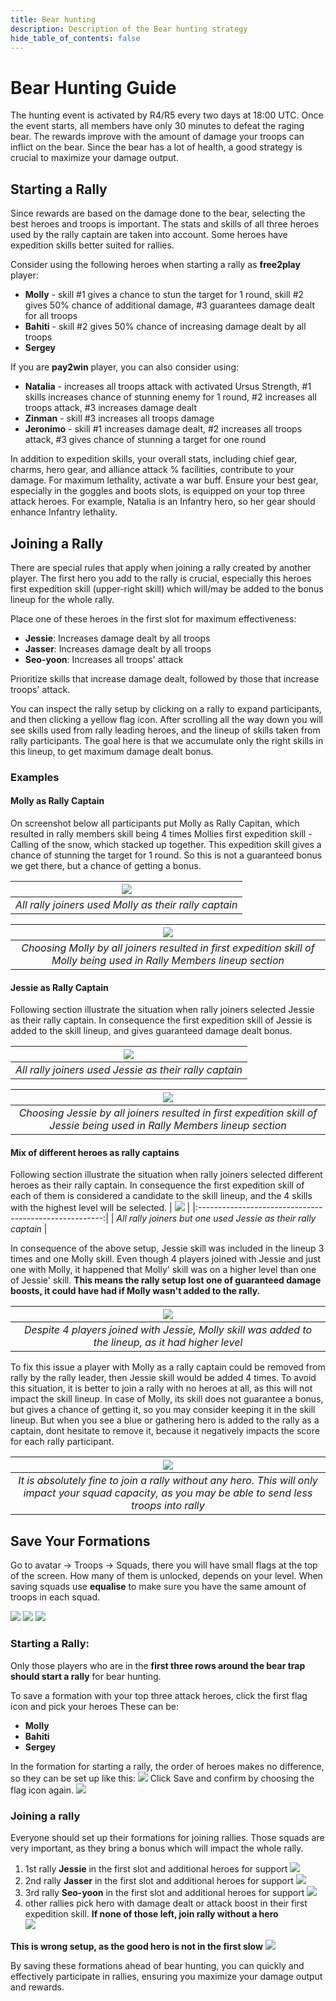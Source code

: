```yaml
---
title: Bear hunting
description: Description of the Bear hunting strategy 
hide_table_of_contents: false
---
```


# Bear Hunting Guide

The hunting event is activated by R4/R5 every two days at 18:00 UTC. Once the event starts, all members have only 30 minutes to defeat the raging bear. 
The rewards improve with the amount of damage your troops can inflict on the bear. Since the bear has a lot of health, a good strategy is crucial to maximize your damage output.

## Starting a Rally

Since rewards are based on the damage done to the bear, selecting the best heroes and troops is important. The stats and skills of all three heroes used by the rally captain are taken into account. 
Some heroes have expedition skills better suited for rallies. 

Consider using the following heroes when starting a rally as **free2play** player:

* **Molly** - skill #1 gives a chance to stun the target for 1 round, skill #2 gives 50% chance of additional damage, #3 guarantees damage dealt for all troops
* **Bahiti** - skill #2 gives 50% chance of increasing damage dealt by all troops
* **Sergey**

If you are **pay2win** player, you can also consider using:
* **Natalia** - increases all troops attack with activated Ursus Strength, #1 skills increases chance of stunning enemy for 1 round, #2 increases all troops attack, #3 increases damage dealt
* **Zinman** - skill #3 increases all troops damage
* **Jeronimo** - skill #1 increases damage dealt, #2 increases all troops attack, #3 gives chance of stunning a target for one round

In addition to expedition skills, your overall stats, including chief gear, charms, hero gear, and alliance attack % facilities, contribute to your damage. For maximum lethality, activate a war buff. 
Ensure your best gear, especially in the goggles and boots slots, is equipped on your top three attack heroes. 
For example, Natalia is an Infantry hero, so her gear should enhance Infantry lethality.

## Joining a Rally

There are special rules that apply when joining a rally created by another player. The first hero you add to the rally is crucial, especially this heroes first expedition skill (upper-right skill) 
which will/may be added to the bonus lineup for the whole rally.

Place one of these heroes in the first slot for maximum effectiveness:

* **Jessie**: Increases damage dealt by all troops
* **Jasser**: Increases damage dealt by all troops
* **Seo-yoon**: Increases all troops' attack

Prioritize skills that increase damage dealt, followed by those that increase troops' attack.

You can inspect the rally setup by clicking on a rally to expand participants, and then clicking a yellow flag icon. 
After scrolling all the way down you will see skills used from rally leading heroes, and the lineup of skills taken from rally participants. 
The goal here is that we accumulate only the right skills in this lineup, to get maximum damage dealt bonus.

### Examples 

#### Molly as Rally Captain
On screenshot below all participants put Molly as Rally Capitan, which resulted in rally members skill being 4 times Mollies first expedition skill - Calling of the snow, which stacked up together.
This expedition skill gives a chance of stunning the target for 1 round. So this is not a guaranteed bonus we get there, but a chance of getting a bonus.


|            ![](../../static/img/rally.png)            |
|:-----------------------------------------------------:| 
| *All rally joiners used Molly as their rally captain* |

|                                        ![](../../static/img/skills-lineup.png)                                         |
|:----------------------------------------------------------------------------------------------------------------------:|
| *Choosing Molly by all joiners resulted in first expedition skill of Molly being used in Rally Members lineup section* |

#### Jessie as Rally Captain

Following section illustrate the situation when rally joiners selected Jessie as their rally captain. 
In consequence the first expedition skill of Jessie is added to the skill lineup, and gives guaranteed damage dealt bonus.

|     ![](../../static/img/rally-jessie-lineup.png)      |
|:------------------------------------------------------:|
| *All rally joiners used Jessie as their rally captain* |


|                                          ![](../../static/img/rally-jessie.png)                                          |
|:------------------------------------------------------------------------------------------------------------------------:| 
| *Choosing Jessie by all joiners resulted in first expedition skill of Jessie being used in Rally Members lineup section* |

#### Mix of different heroes as rally captains
Following section illustrate the situation when rally joiners selected different heroes as their rally captain.
In consequence the first expedition skill of each of them is considered a candidate to the skill lineup, and the 4 skills with the highest level will be selected.
|     ![](../../static/img/rally-mixed.png)      |
|:------------------------------------------------------:|
| *All rally joiners but one used Jessie as their rally captain* |

In consequence of the above setup, Jessie skill was included in the lineup 3 times and one Molly skill. Even though 4 players joined with Jessie and just one with Molly, it happened that Molly' skill was on a higher level than one of Jessie' skill. 
**This means the rally setup lost one of guaranteed damage boosts, it could have had if Molly wasn't added to the rally.**

|                                                   ![](../../static/img/rally-mixed-skill.png)                                                   |
|:-----------------------------------------------------------------------------------------------------------------------------------------------:|
|                       *Despite 4 players joined with Jessie, Molly skill was added to the lineup, as it had higher level*                       |

To fix this issue a player with Molly as a rally captain could be removed from rally by the rally leader, then Jessie skill would be added 4 times.
To avoid this situation, it is better to join a rally with no heroes at all, as this will not impact the skill lineup.
In case of Molly, its skill does not guarantee a bonus, but gives a chance of getting it, so you may consider keeping it in the skill lineup. 
But when you see a blue or gathering hero is added to the rally as a captain, dont hesitate to remove it, because it negatively impacts the score for each rally participant.

|                                                        ![](../../static/img/rally-no-hero.png)                                                         |
|:------------------------------------------------------------------------------------------------------------------------------------------------------:|
| *It is absolutely fine to join a rally without any hero. This will only impact your squad capacity, as you may be able to send less troops into rally* |


## Save Your Formations
Go to avatar -> Troops -> Squads, there you will have small flags at the top of the screen. How many of them is unlocked, depends on your level.
When saving squads use **equalise** to make sure you have the same amount of troops in each squad.

![](../../static/img/troops.png)
![](../../static/img/squads.png) 
![](../../static/img/save_formation.png)    

### Starting a Rally:

Only those players who are in the **first three rows around the bear trap should start a rally** for bear hunting.

To save a formation with your top three attack heroes, click the first flag icon and pick your heroes
These can be:
- **Molly**
- **Bahiti**
- **Sergey**

In the formation for starting a rally, the order of heroes makes no difference, so they can be set up like this:
![](../../static/img/start_rally.png)
Click Save and confirm by choosing the flag icon again.
![](../../static/img/save_confirm.png)

### Joining a rally 
Everyone should set up their formations for joining rallies. Those squads are very important, as they bring a bonus which will impact the whole rally.

1. 1st rally **Jessie** in the first slot and additional heroes for support
  ![](../../static/img/jessie.png)
2. 2nd rally **Jasser** in the first slot and additional heroes for support
  ![](../../static/img/jasser.png)
3. 3rd rally **Seo-yoon** in the first slot and additional heroes for support
  ![](../../static/img/seo-yoon.png)
4. other rallies pick hero with damage dealt or attack boost in their first expedition skill. **If none of those left, join rally without a hero**  
  ![](../../static/img/no-hero.png)

**This is wrong setup, as the good hero is not in the first slow**
![](../../static/img/wrong-setup.png)

By saving these formations ahead of bear hunting, you can quickly and effectively participate in rallies, ensuring you maximize your damage output and rewards. 